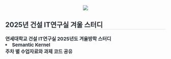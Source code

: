 <div align= "center">
    <img src="https://capsule-render.vercel.app/api?type=waving&color=ff810a&height=120&text=2025%20BIG%20Winter%20Study&animation=&fontColor=303030&fontSize=50" />
    </div>
    <div style="text-align: left;"> 
    <h2 style="border-bottom: 1px solid #d8dee4; color: #282d33;"> 2025년 건설 IT연구실 겨울 스터디 </h2>  
    <div style="font-weight: 700; font-size: 15px; text-align: left; color: #282d33;"> 연세대학교 건설 IT연구실 2025년도 겨울방학 스터디 <li> Semantic Kernel</li>주차 별 수업자료와 과제 코드 공유 </div> 
    </div>
    <div style="text-align: left;">
          </div>
    </div>
    
